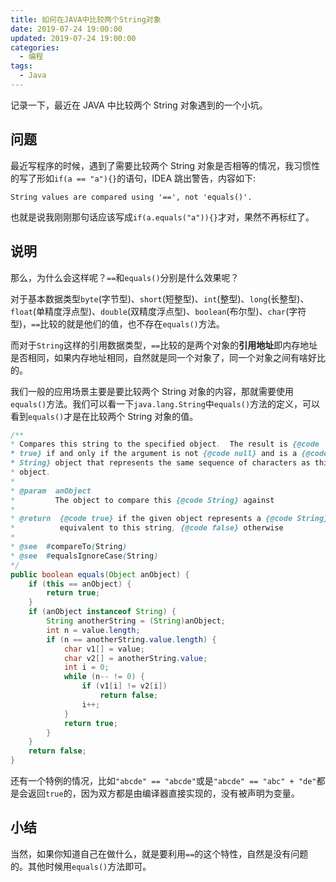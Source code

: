 ```yaml
---
title: 如何在JAVA中比较两个String对象
date: 2019-07-24 19:00:00
updated: 2019-07-24 19:00:00
categories:
  - 编程
tags:
  - Java
---
```


记录一下，最近在 JAVA 中比较两个 String 对象遇到的一个小坑。

<!--more-->

## 问题

最近写程序的时候，遇到了需要比较两个 String 对象是否相等的情况，我习惯性的写了形如`if(a == "a"){}`的语句，IDEA 跳出警告，内容如下:

```text
String values are compared using '==', not 'equals()'.
```

也就是说我刚刚那句话应该写成`if(a.equals("a")){}`才对，果然不再标红了。

## 说明

那么，为什么会这样呢？`==`和`equals()`分别是什么效果呢？

对于基本数据类型`byte`(字节型)、`short`(短整型)、`int`(整型)、`long`(长整型)、`float`(单精度浮点型)、`double`(双精度浮点型)、`boolean`(布尔型)、`char`(字符型)，`==`比较的就是他们的值，也不存在`equals()`方法。

而对于`String`这样的引用数据类型，`==`比较的是两个对象的**引用地址**即内存地址是否相同，如果内存地址相同，自然就是同一个对象了，同一个对象之间有啥好比的。

我们一般的应用场景主要是要比较两个 String 对象的内容，那就需要使用`equals()`方法。我们可以看一下`java.lang.String`中`equals()`方法的定义，可以看到`equals()`才是在比较两个 String 对象的值。

```java
/**
* Compares this string to the specified object.  The result is {@code
* true} if and only if the argument is not {@code null} and is a {@code
* String} object that represents the same sequence of characters as this
* object.
*
* @param  anObject
*         The object to compare this {@code String} against
*
* @return  {@code true} if the given object represents a {@code String}
*          equivalent to this string, {@code false} otherwise
*
* @see  #compareTo(String)
* @see  #equalsIgnoreCase(String)
*/
public boolean equals(Object anObject) {
    if (this == anObject) {
        return true;
    }
    if (anObject instanceof String) {
        String anotherString = (String)anObject;
        int n = value.length;
        if (n == anotherString.value.length) {
            char v1[] = value;
            char v2[] = anotherString.value;
            int i = 0;
            while (n-- != 0) {
                if (v1[i] != v2[i])
                    return false;
                i++;
            }
            return true;
        }
    }
    return false;
}
```

还有一个特例的情况，比如`"abcde" == "abcde"`或是`"abcde" == "abc" + "de"`都是会返回`true`的，因为双方都是由编译器直接实现的，没有被声明为变量。

## 小结

当然，如果你知道自己在做什么，就是要利用`==`的这个特性，自然是没有问题的。其他时候用`equals()`方法即可。
